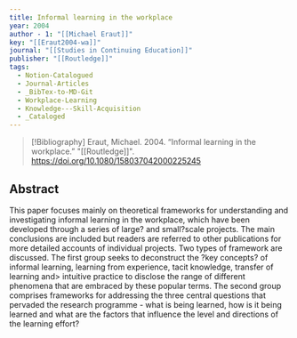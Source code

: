 ```yaml
---
title: Informal learning in the workplace
year: 2004
author - 1: "[[Michael Eraut]]"
key: "[[Eraut2004-wa]]"
journal: "[[Studies in Continuing Education]]"
publisher: "[[Routledge]]"
tags:
  - Notion-Catalogued
  - Journal-Articles
  - _BibTex-to-MD-Git
  - Workplace-Learning
  - Knowledge---Skill-Acquisition
  - _Cataloged
---
```


> [!Bibliography]
> Eraut, Michael. 2004. “Informal learning in the workplace.” "[[Routledge]]". https://doi.org/10.1080/158037042000225245

## Abstract
This paper focuses mainly on theoretical frameworks for understanding and investigating informal learning in the workplace, which have been developed through a series of large? and small?scale projects. The main conclusions are included but readers are referred to other publications for more detailed accounts of individual projects. Two types of framework are discussed. The first group seeks to deconstruct the ?key concepts? of informal learning, learning from experience, tacit knowledge, transfer of learning and> intuitive practice to disclose the range of different phenomena that are embraced by these popular terms. The second group comprises frameworks for addressing the three central questions that pervaded the research programme -  what is being learned, how is it being learned and what are the factors that influence the level and directions of the learning effort?